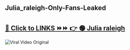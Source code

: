 
 ## Julia_raleigh-Only-Fans-Leaked

# <h2><a href="https://clipsfans.com/Julia_raleigh&ref=git">🔗 Click to LINKS ⏩⏩ 👉 🟢 Julia raleigh </a></h2>

<a href="https://clipsfans.com/Julia_raleigh&ref=git" rel="nofollow" data-target="animated-image.originalLink"><img src="https://i.ibb.co.com/xMMVF88/686577567.gif" alt="Viral Video Original" style="max-width: 100%; display: inline-block;" data-target="animated-image.originalImage"></a>
